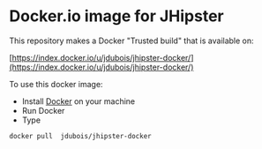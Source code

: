 Docker.io image for JHipster
=============

This repository makes a Docker "Trusted build" that is available on:

[https://index.docker.io/u/jdubois/jhipster-docker/](https://index.docker.io/u/jdubois/jhipster-docker/)

To use this docker image:

- Install [Docker](https://www.docker.io/) on your machine
- Run Docker
- Type 
```
docker pull  jdubois/jhipster-docker
```
